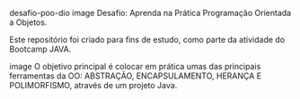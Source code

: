 desafio-poo-dio
image Desafio: Aprenda na Prática Programação Orientada a Objetos.

Este repositório foi criado para fins de estudo, como parte da atividade do Bootcamp JAVA.

image O objetivo principal é colocar em prática umas das principais ferramentas da OO: ABSTRAÇÃO, ENCAPSULAMENTO, HERANÇA E POLIMORFISMO, através de um projeto Java.
